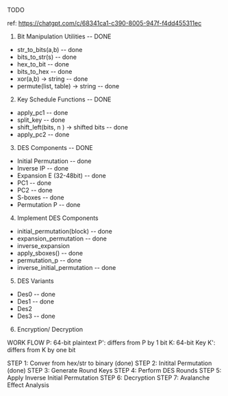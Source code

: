 TODO

ref: https://chatgpt.com/c/68341ca1-c390-8005-947f-f4dd455311ec

1. Bit Manipulation Utilities -- DONE

- str_to_bits(a,b) -- done
- bits_to_str(s) -- done
- hex_to_bit -- done
- bits_to_hex -- done
- xor(a,b) -> string -- done
- permute(list, table) -> string -- done

2. Key Schedule Functions -- DONE

- apply_pc1 -- done
- split_key -- done
- shift_left(bits, n ) -> shifted bits -- done
- apply_pc2 -- done

3. DES Components -- DONE

- Initial Permutation -- done
- Inverse IP -- done
- Expansion E (32-48bit) -- done
- PC1 -- done
- PC2 -- done
- S-boxes -- done
- Permutation P -- done

4. Implement DES Components

- initial_permutation(block) -- done
- expansion_permutation -- done
- inverse_expansion
- apply_sboxes() -- done
- permutation_p -- done
- inverse_initial_permutation -- done

5. DES Variants

- Des0 -- done
- Des1 -- done
- Des2
- Des3 -- done

6. Encryption/ Decryption

WORK FLOW
P: 64-bit plaintext
P': differs from P by 1 bit
K: 64-bit Key
K': differs from K by one bit

STEP 1: Conver from hex/str to binary (done)
STEP 2: Initital Permutation (done)
STEP 3: Generate Round Keys
STEP 4: Perform DES Rounds
STEP 5: Apply Inverse Initial Permutation
STEP 6: Decryption
STEP 7: Avalanche Effect Analysis
